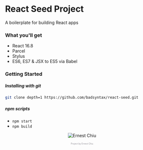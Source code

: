 # React Seed Project

A boilerplate for building React apps

### What you'll get
 - React 16.8
 - Parcel
 - Stylus
 - ES6, ES7 & JSX to ES5 via Babel
 
### Getting Started

##### Installing with git

```bash
git clone depth=1 https://github.com/badsyntax/react-seed.git
```

##### npm scripts
 - `npm start`
 - `npm build`

<p align="center">
<img src="https://s3-ap-southeast-1.amazonaws.com/ernestchiu-personal-asset/icons/Icon48.png" alt="Ernest Chiu" />
<p style="color:#8C8A93;font-size:50%;text-align:center;">Project by Ernest Chiu</p>
</p>
